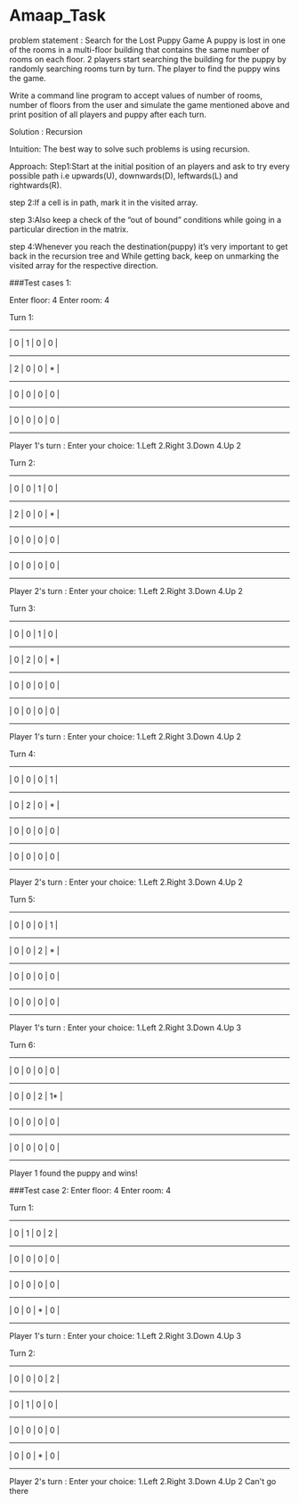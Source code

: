 # Amaap_Task
problem statement :
Search for the Lost Puppy Game
A puppy is lost in one of the rooms in a multi-floor building that contains the same number of rooms on each floor. 2 players start searching the building for the puppy by randomly searching rooms turn by turn. The player to find the puppy wins the game.

Write a command line program to accept values of number of rooms, number of floors from the user and simulate the game mentioned above and print position of all players and puppy after each turn.

Solution : Recursion

Intuition:
The best way to solve such problems is using recursion.

Approach:
Step1:Start at the initial position of an players and ask to try every possible path i.e upwards(U), downwards(D), leftwards(L) and rightwards(R).

step 2:If a cell is in path, mark it in the visited array.

step 3:Also keep a check of the “out of bound” conditions while going in a particular direction in the matrix.

step 4:Whenever you reach the destination(puppy) it’s very important to get back in the recursion tree and While getting back, keep on unmarking the visited array for the respective direction.

###Test cases 1:

Enter floor: 4
Enter room: 4

Turn 1:
 --- --- --- ---
| 0 | 1 | 0 | 0 |
 --- --- --- ---
| 2 | 0 | 0 | * |
 --- --- --- ---
| 0 | 0 | 0 | 0 |
 --- --- --- ---
| 0 | 0 | 0 | 0 |
 --- --- --- ---
Player 1's turn :
Enter your choice: 1.Left 2.Right 3.Down 4.Up
2

Turn 2:
 --- --- --- ---
| 0 | 0 | 1 | 0 |
 --- --- --- ---
| 2 | 0 | 0 | * |
 --- --- --- ---
| 0 | 0 | 0 | 0 |
 --- --- --- ---
| 0 | 0 | 0 | 0 |
 --- --- --- ---
Player 2's turn :
Enter your choice: 1.Left 2.Right 3.Down 4.Up
2

Turn 3:
 --- --- --- ---
| 0 | 0 | 1 | 0 |
 --- --- --- ---
| 0 | 2 | 0 | * |
 --- --- --- ---
| 0 | 0 | 0 | 0 |
 --- --- --- ---
| 0 | 0 | 0 | 0 |
 --- --- --- ---
Player 1's turn :
Enter your choice: 1.Left 2.Right 3.Down 4.Up
2

Turn 4:
 --- --- --- ---
| 0 | 0 | 0 | 1 |
 --- --- --- ---
| 0 | 2 | 0 | * |
 --- --- --- ---
| 0 | 0 | 0 | 0 |
 --- --- --- ---
| 0 | 0 | 0 | 0 |
 --- --- --- ---
Player 2's turn :
Enter your choice: 1.Left 2.Right 3.Down 4.Up
2

Turn 5:
 --- --- --- ---
| 0 | 0 | 0 | 1 |
 --- --- --- ---
| 0 | 0 | 2 | * |
 --- --- --- ---
| 0 | 0 | 0 | 0 |
 --- --- --- ---
| 0 | 0 | 0 | 0 |
 --- --- --- ---
Player 1's turn :
Enter your choice: 1.Left 2.Right 3.Down 4.Up
3

Turn 6:
 --- --- --- ---
| 0 | 0 | 0 | 0 |
 --- --- --- ---
| 0 | 0 | 2 | 1* |
 --- --- --- ---
| 0 | 0 | 0 | 0 |
 --- --- --- ---
| 0 | 0 | 0 | 0 |
 --- --- --- ---
Player 1 found the puppy and wins!

###Test case 2:
Enter floor: 4
Enter room: 4

Turn 1:
 --- --- --- ---
| 0 | 1 | 0 | 2 |
 --- --- --- ---
| 0 | 0 | 0 | 0 |
 --- --- --- ---
| 0 | 0 | 0 | 0 |
 --- --- --- ---
| 0 | 0 | * | 0 |
 --- --- --- ---
Player 1's turn :
Enter your choice: 1.Left 2.Right 3.Down 4.Up
3

Turn 2:
 --- --- --- ---
| 0 | 0 | 0 | 2 |
 --- --- --- ---
| 0 | 1 | 0 | 0 |
 --- --- --- ---
| 0 | 0 | 0 | 0 |
 --- --- --- ---
| 0 | 0 | * | 0 |
 --- --- --- ---
Player 2's turn :
Enter your choice: 1.Left 2.Right 3.Down 4.Up
2
Can't go there

